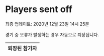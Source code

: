 # Players sent off
최종 업데이트: 2020년 12월 23일 14시 25분


경기 중 오류가 발생하는 경우 자동으로 퇴장됩니다.


| 퇴장된 참가자 |
|:---:|